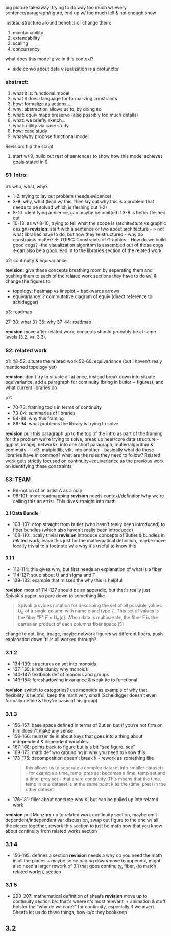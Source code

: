 big picture takeaway: trying to do way too much w/ every sentence/paragraph/figure, end up w/ too much tell & not enough show

instead structure around benefits or change them:
1. maintainability
2. extendability
3. scaling
4. concurrency

what does this model give in this context?
 - side convo about data visualization is a profunctor
### abstract:
1. what it is: functional model
2. what it does: language for formalizing constraints
3. how: formalize as actions....
4. why: abstraction allows us to, by doing so 
5. what: equiv maps preserve (also possibly too much details)
6. what: we briefly sketch...
7. what: utility via case study
8. how: case study
9. what/why propose functional model

Revision: flip the script
1. start w/ 9, build out rest of sentences to show how this model achieves goals stated in 9. 

### S1: Intro:
p1:  who, what, why? 
* 1-2: trying to lay out problem (needs evidence)
* 3-8: why, what (lead w/ this, then lay out why this is a problem that needs to be solved which is fleshing out 1-2)
* 8-10: identifying audience, can maybe be omitted if 3-8 is better fleshed out
* 10-13: as w/ 8-10, trying to tell what the scope is (architecture vs graphic design)
__revision__: start with a sentence or two about architecture - > not what libraries have to do, but how they're structured - why do constraints matter? <- TOPIC: Constraints of Graphics - How do we build good cogs? -the visualization algorithm is assembled out of those cogs <-can also be a good lead in to the libraries section of the related work

p2: continuity & equivariance

__revision__: give these concepts breathing room by seperating them and pushing them to each of the related work sections they have to do w/, & change the figures to 
* topology: heatmap vs lineplot + backwards arrows
* equivariance: ? commutative diagram of equiv (direct reference to schidegger)

p3: roadmap 

27-30: what
31-36: why
37-44: roadmap

__revision__ move after related work, concepts should probably be at same levels (3.2, vs. 3.3), 

### S2: related work
p1:
48-52: situate the related work
52-68: equivariance (but I haven't realy mentioned topology yet)

__revision__: don't try to situate all at once, instead break down into situate equivariance, add a paragraph for continuity (bring in butler + figures), and what current libraries do

p2: 
* 70-73: framing tools in terms of continuity
* 73-84: summaries of libraries
* 84-88: why this framing
* 89-94: what problems the library is trying to solve 

__revision__  pull this paragraph up to the top of the intro as part of the framing for the problem we're trying to solve, break up heer/core data structure - ggplot, imagej, networkx, into one short paragraph, muller/algorithm & continuity - - d3, matplotlib, vtk, into another  - basically what do these libraries have in common? what are the rules they need to follow? Related work gets strictly focused on continuity+equivariance as the previous work on identifying these constraints 

### S3: TEAM
* 96-notion of an artist A as a map 
* 98-101: more roadmapping
__revision__ needs context/definition/why we're calling this an artist. This dives straight into math. 
#### 3.1 Data Bundle
* 103-107: drop straight from butler (who hasn't really been introduced) to fiber bundles (which also haven't really been introduced)
* 108-110: locally trivial
__revision__ introduce concepts of Butler & bundles in related work, leave this just for the mathematical definition, maybe move locally trivial to a footnote w/ a why it's useful to know this

#### 3.1.1
* 112-114: this gives why, but first needs an explanation of what is a fiber
* 114-127: soup about U and sigma and T
* 129-132:  example that misses the why this is helpful

__revision__ most of 114-127 should be an appendix, but that's really just Spivak's paper, so pare down to something like 
> Spivak provides notation for describing the set of all possible values $U_{\sigma}$ of a single column with name $c$ and type $T$. This set of values is the fiber "F"
$F = U_{\sigma}(c)$.  When data is multivariate, the fiber F is the cartesian product of each columns fiber space (5)

change to dot, line, image, maybe network figures w/ different fibers, push explanation down 'til is all worked through?
### 3.1.2
* 134-139: structures on set into monoids
* 137-139: kinda clunky why monoids
* 140-147: textbook def of monoids and groups
* 149-154: foreshadowing invariance & weak tie to functional

__revision__ switch to categories? use monoids as example of why that flexibility is helpful, keep the math very small (Scheidigger doesn't even formally define & they're basis of his group)

### 3.1.3
* 156-157: base space defined in terms of Butler, but if you're not firm on him doesn't make any sense
* 158-166: munzer tie in about keys that goes into a thing about independent & dependent variables
* 167-168: points back to figure but is a bit "see figure, see"
* 169-173: math def w/o grounding in why you need to know this
* 173-175: decomposition doesn't break k - rework as something like 
    > this allows us to seperate a complex dataset into smaller datasets - for example a time, temp, pres set becomes a time, temp set and a time, pres set - that share continuity. This means that the time, temp in one dataset is at the same point k as the (time, pres) in the other dataset. 
* 176-181: filler about concrete why K, but can be pulled up into related work

__revision__ pull Munzner up to related work continuity section, maybe omit dependent/independent var discussion, swap out figure to the one w/ all the pieces together, rework this section to just be math now that you know about continuity from related works section
### 3.1.4
* 156-195: defines a section
__revision__ needs a why do you need the math in all the places + maybe some pairing down/move to appendix, might also need a larger rework of 3.1 that goes continuity, fiber, (to match related works), section 

### 3.1.5
* 200-207: mathematical definition of sheafs
__revision__ move up to continuity section b/c that's where it's most relevant, + animation & stuff bolster the "why do we care?" for continuity, especially if we invert. Sheafs let us do these things, how-b/c they bookkeep 
## 3.2

